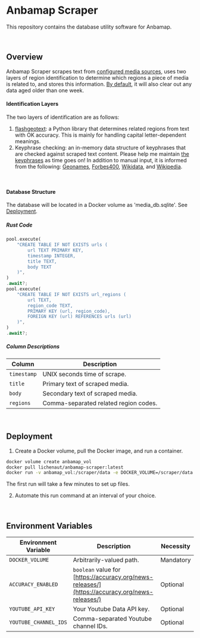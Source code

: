 # Anbamap Scraper

This repository contains the database utility software for Anbamap.

&nbsp;

## Overview

Anbamap Scraper scrapes text from [configured media sources](#environment-variables), uses two layers of region identification to determine which regions a piece of media is related to, and stores this information. [By default](#environment-variables), it will also clear out any data aged older than one week.

#### Identification Layers

The two layers of identification are as follows:

1. [flashgeotext](https://github.com/iwpnd/flashgeotext): a Python library that determines related regions from text with OK accuracy. This is mainly for handling capital letter-dependent meanings.
2. Keyphrase checking: an in-memory data structure of keyphrases that are checked against scraped text content. Please help me maintain [the keyphrases](https://github.com/lichenaut/anbamap-scraper/blob/main/src/scrape/region.rs) as time goes on! In addition to manual input, it is informed from the following: [Geonames](https://download.geonames.org/export/dump/), [Forbes400](https://forbes400.onrender.com/api/forbes400/getAllBillionaires), [Wikidata](https://www.wikidata.org/wiki/Wikidata:Main_Page), and [Wikipedia](https://en.wikipedia.org/w/api.php?action=query&prop=revisions&rvprop=content&rvslots=main&format=json&titles=List_of_largest_private_non-governmental_companies_by_revenue).

&nbsp;

#### Database Structure

The database will be located in a Docker volume as 'media_db.sqlite'. See [Deployment](#deployment).

##### Rust Code

```rust
pool.execute(
    "CREATE TABLE IF NOT EXISTS urls (
        url TEXT PRIMARY KEY,
        timestamp INTEGER,
        title TEXT,
        body TEXT
    )",
)
.await?;
pool.execute(
    "CREATE TABLE IF NOT EXISTS url_regions (
        url TEXT,
        region_code TEXT,
        PRIMARY KEY (url, region_code),
        FOREIGN KEY (url) REFERENCES urls (url)
    )",
)
.await?;
```

##### Column Descriptions

| Column      | Description                           |
| ----------- | ------------------------------------- |
| `timestamp` | UNIX seconds time of scrape.          |
| `title`     | Primary text of scraped media.        |
| `body`      | Secondary text of scraped media.      |
| `regions`   | Comma-separated related region codes. |

&nbsp;

## Deployment

1. Create a Docker volume, pull the Docker image, and run a container.

```bash
docker volume create anbamap_vol
docker pull lichenaut/anbamap-scraper:latest
docker run -v anbamap_vol:/scraper/data -e DOCKER_VOLUME=/scraper/data image-id
```

The first run will take a few minutes to set up files.

2. Automate this run command at an interval of your choice.

&nbsp;

## Environment Variables

| Environment Variable  | Description                                                                                    | Necessity |
| --------------------- | ---------------------------------------------------------------------------------------------- | --------- |
| `DOCKER_VOLUME`       | Arbitrarily-valued path.                                                                       | Mandatory |
| `ACCURACY_ENABLED`    | `boolean` value for [https://accuracy.org/news-releases/](https://accuracy.org/news-releases/) | Optional  |
| `YOUTUBE_API_KEY`     | Your Youtube Data API key.                                                                     | Optional  |
| `YOUTUBE_CHANNEL_IDS` | Comma-separated Youtube channel IDs.                                                           | Optional  |
